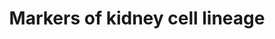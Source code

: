 ---
annotations:
- id: CL:1000692
  parent: animal cell
  type: Cell Type Ontology
  value: kidney interstitial fibroblast
- id: CL:0000653
  parent: animal cell
  type: Cell Type Ontology
  value: glomerular visceral epithelial cell
- id: CL:0011026
  parent: native cell
  type: Cell Type Ontology
  value: progenitor cell
- id: CL:1000452
  parent: animal cell
  type: Cell Type Ontology
  value: parietal epithelial cell
- id: CL:1000497
  parent: animal cell
  type: Cell Type Ontology
  value: kidney cell
- id: CL:0000650
  parent: native cell
  type: Cell Type Ontology
  value: mesangial cell
- id: CL:0000669
  parent: native cell
  type: Cell Type Ontology
  value: pericyte cell
- id: PW:0000004
  parent: regulatory pathway
  type: Pathway Ontology
  value: regulatory pathway
authors:
- Fehrhart
- Mkutmon
- AlexanderPico
- Larsgw
- Eweitz
citedin: ''
communities: []
description: 'This pathway contains a timely and spatially differentiated map of cell
  markers for kidney development. These are relevant to study the congenital anomalies
  of kidney and urinary tract (CAKUT) disorders. '
last-edited: 2024-12-05
ndex: null
organisms:
- Homo sapiens
redirect_from:
- /index.php/Pathway:WP5236
- /instance/WP5236
- /instance/WP5236_r135957
revision: r135957
schema-jsonld:
- '@context': https://schema.org/
  '@id': https://wikipathways.github.io/pathways/WP5236.html
  '@type': Dataset
  creator:
    '@type': Organization
    name: WikiPathways
  description: 'This pathway contains a timely and spatially differentiated map of
    cell markers for kidney development. These are relevant to study the congenital
    anomalies of kidney and urinary tract (CAKUT) disorders. '
  keywords:
  - ACTA2
  - ALDH1A2
  - AP2B1
  - AXIN2
  - BMP4
  - BMP7
  - CITED1
  - CTNNB1
  - DACT1
  - DCN
  - DES
  - EGLN1
  - EGLN2
  - EGLN3
  - EMX2
  - EPO
  - EYA1
  - FAT4
  - FGF7
  - FGF8
  - FOXD1
  - GDNF
  - HNF1A
  - HNF1B
  - HNF4A
  - JAG1
  - KCTD1
  - KDR
  - KIT
  - LHX1
  - NOTCH1
  - NPHS1
  - NPHS2
  - NT5E
  - NTN1
  - OSR1
  - PAX2
  - PBX1
  - PDGFRB
  - PECAM1
  - RARA
  - RARB
  - REN
  - RSPO1
  - RSPO3
  - SALL1
  - SFRP1
  - SIX1
  - SIX2
  - SMAD1
  - SMAD5
  - TBX18
  - TCF21
  - TGFB1
  - TLX1
  - TNC
  - TSHZ3
  - VSX2
  - WNT4
  - WNT5A
  - WT1
  license: CC0
  name: Markers of kidney cell lineage
seo: CreativeWork
title: Markers of kidney cell lineage
wpid: WP5236
---